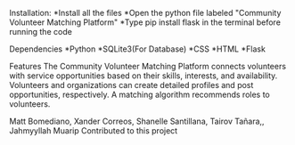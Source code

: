 Installation:
*Install all the files
*Open the python file labeled "Community Volunteer Matching Platform"
*Type pip install flask in the terminal before running the code

Dependencies
*Python
*SQLite3(For Database)
*CSS
*HTML
*Flask

Features
The Community Volunteer Matching Platform connects volunteers with service opportunities based on their skills, interests, and availability. Volunteers and organizations can create detailed profiles and post opportunities, respectively. A matching algorithm recommends roles to volunteers.

Matt Bomediano, Xander Correos, Shanelle Santillana, Tairov Tañara,, Jahmyyllah Muarip Contributed to this project
